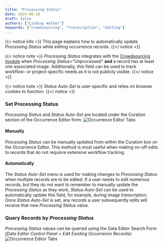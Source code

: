 ```yaml
---
title: "Processing Status"
date: 2024-06-10
draft: false
authors: ["Lindsay Walker"]
keywords: ["crowdsourcing", "transcription", "editing"]
---
```


{{< notice info >}}
 This page explains how to automatically update _Processing Status_ while editing occurrence records.
{{</ notice >}}

{{< notice note >}}
 _Processing Status_ integrates with the [Crowdsourcing module](/symbiota-docs/editor/crowdsource/) when _Processing Status_="Unprocessed" **and** a record has at least one associated image. Additionally, this field can be used to track workflow- or project-specific needs as it is not publicly visible.
{{</ notice >}}

{{< notice note >}}
_Status Auto-Set_ is user-specific and relies on browser cookies to function.
{{</ notice >}}

### Set Processing Status
_Processing Status_ and _Status Auto-Set_ are located under the Curation section of the Occurrence Editor form:
![Occurrence Editor Tabs](/symbiota-docs/images/processingstatus.png)

#### Manually
_Processing Status_ can be manually updated from within the Curation box on the Occurrence Editor. This method is most useful when making on-off edits to records that do not requiore extensive workflow tracking.

#### Automatically
The _Status Auto-Set_ menu is used for making changes to _Processing Status_ when multiple records are to be edited. If a user needs to edit numerous records, but they do not want to remember to manually update the _Processing Status_ as they work, _Status Auto-Set_ can be used to automatically update this field, for example, during image transcription. Once _Status Auto-Set_ is set, any records a user subsequently edits will receive that new _Processing Status_ value. 

### Query Records by _Processing Status_
_Processing Status_ values can be queried using the Data Editor Search Form (_Data Editor Control Panel > Edit Existing Occurrence Records_): 
![Occurrence Editor Tabs](/symbiota-docs/images/processingstatusquery.png)